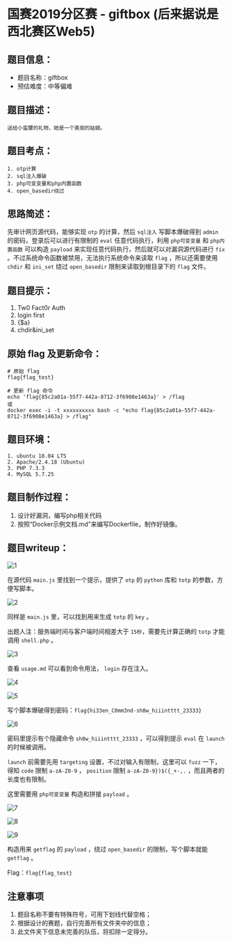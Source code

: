 # 国赛2019分区赛 - giftbox (后来据说是西北赛区Web5)

## 题目信息：

* 题目名称：giftbox
* 预估难度：中等偏难

## 题目描述：

```
送给小蛮腰的礼物，她是一个美丽的姑娘。
```

## 题目考点：

```
1. otp计算
2. sql注入爆破
3. php可变变量和php内置函数
4. open_basedir绕过
```

## 思路简述：

先审计网页源代码，能够实现 `otp` 的计算，然后 `sql注入` 写脚本爆破得到 `admin` 的密码，登录后可以进行有限制的 `eval` 任意代码执行，利用 `php可变变量` 和 `php内置函数` 可以构造 `payload` 来实现任意代码执行，然后就可以对漏洞源代码进行 `fix` 。不过系统命令函数被禁用，无法执行系统命令来读取 `flag` ，所以还需要使用 `chdir` 和 `ini_set` 绕过 `open_basedir` 限制来读取到根目录下的 `flag` 文件。

## 题目提示：

1. Tw0 Fact0r Auth
2. login first
3. {$a}
4. chdir&ini_set

## 原始 flag 及更新命令：

```
# 原始 flag
flag{flag_test}

# 更新 flag 命令
echo 'flag{85c2a01a-55f7-442a-8712-3f6908e1463a}' > /flag
或
docker exec -i -t xxxxxxxxxx bash -c "echo flag{85c2a01a-55f7-442a-8712-3f6908e1463a} > /flag"
```

## 题目环境：

```
1. ubuntu 18.04 LTS
2. Apache/2.4.18 (Ubuntu)
3. PHP 7.3.3
4. MySQL 5.7.25
```

## 题目制作过程：

1. 设计好漏洞，编写php相关代码
2. 按照“Docker示例文档.md”来编写Dockerfile，制作好镜像。

## 题目writeup：

![1](./img/1.png)

在源代码 `main.js` 里找到一个提示，提供了 `otp` 的 `python` 库和 `totp` 的参数，方便写脚本。

![2](./img/2.png)

同样是 `main.js` 里，可以找到用来生成 `totp` 的 `key` 。

出题人注：服务端时间与客户端时间相差大于 `15秒`，需要先计算正确的 `totp` 才能调用 `shell.php` 。

![3](./img/3.png)

查看 `usage.md` 可以看到命令用法， `login` 存在注入。

![4](./img/4.png)

![5](./img/5.png)

写个脚本爆破得到密码：`flag{hi33en_C0mm3nd-sh0w_hiiintttt_23333}`

![6](./img/6.png)

密码里提示有个隐藏命令 `sh0w_hiiintttt_23333` ，可以得到提示 `eval` 在 `launch` 的时候被调用。

`launch` 前需要先用 `targeting` 设置，不过对输入有限制，这里可以 `fuzz` 一下，得知 `code` 限制 `a-zA-Z0-9` ， `position` 限制 `a-zA-Z0-9})$({_+-,.` ，而且两者的长度也有限制。

这里需要用 `php可变变量`  构造和拼接 `payload` 。

![7](./img/7.png)

![8](./img/8.png)

![9](./img/9.png)

构造用来 `getflag` 的 `payload` ，绕过 `open_basedir` 的限制，写个脚本就能 `getflag` 。

Flag：`flag{flag_test}`

## 注意事项

1. 题目名称不要有特殊符号，可用下划线代替空格；
2. 根据设计的赛题，自行完善所有文件夹中的信息；
3. 此文件夹下信息未完善的队伍，将扣除一定得分。
